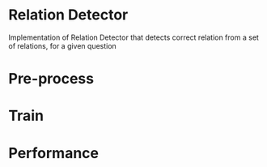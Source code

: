 # Relation Detector
Implementation of Relation Detector that detects correct relation from a set of relations, for a given question 



# Pre-process


# Train

# Performance
